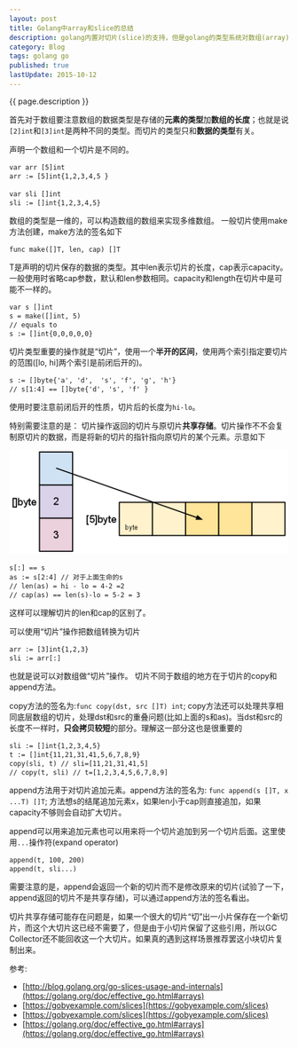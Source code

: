 ```yaml
---
layout: post
title: Golang中array和slice的总结
description: golang内置对切片(slice)的支持，但是golang的类型系统对数组(array)的使用并没有动态/脚本语言那么方便，在使用中经常需要使用切片和数组的一些操作。
category: Blog
tags: golang go
published: true
lastUpdate: 2015-10-12
---
```


{{ page.description }}

首先对于数组要注意数组的数据类型是存储的**元素的类型**加**数组的长度**；也就是说`[2]int`和`[3]int`是两种不同的类型。而切片的类型只和**数据的类型**有关。

声明一个数组和一个切片是不同的。

```golang
var arr [5]int
arr := [5]int{1,2,3,4,5 }

var sli []int
sli := []int{1,2,3,4,5}
```
数组的类型是一维的，可以构造数组的数组来实现多维数组。
一般切片使用make方法创建，make方法的签名如下

```
func make([]T, len, cap) []T
```
T是声明的切片保存的数据的类型。其中len表示切片的长度，cap表示capacity。一般使用时省略cap参数，默认和len参数相同。capacity和length在切片中是可能不一样的。

```
var s []int
s = make([]int, 5)
// equals to 
s := []int{0,0,0,0,0}
```
切片类型重要的操作就是“切片”，使用一个**半开的区间**，使用两个索引指定要切片的范围([lo, hi]两个索引是前闭后开的)。

```
s := []byte{'a', 'd',  's', 'f', 'g', 'h'}
// s[1:4] == []byte{'d', 's', 'f' }
```
使用时要注意前闭后开的性质，切片后的长度为`hi-lo`。

特别需要注意的是： 切片操作返回的切片与原切片**共享存储**。切片操作不不会复制原切片的数据，而是将新的切片的指针指向原切片的某个元素。示意如下

![go-slices-usage-and-internals_slice-2](/images/post/go-slices-usage-and-internals_slice-2.png)

```
s[:] == s
as := s[2:4] // 对于上面生命的s
// len(as) = hi - lo = 4-2 =2
// cap(as) == len(s)-lo = 5-2 = 3
```
这样可以理解切片的len和cap的区别了。


可以使用“切片”操作把数组转换为切片

```
arr := [3]int{1,2,3}
sli := arr[:]
```
也就是说可以对数组做“切片”操作。
切片不同于数组的地方在于切片的copy和append方法。

copy方法的签名为:`func copy(dst, src []T) int`; copy方法还可以处理共享相同底层数组的切片，处理dst和src的重叠问题(比如上面的s和as)。当dst和src的长度不一样时，**只会拷贝较短**的部分。理解这一部分这也是很重要的

```golang
sli := []int{1,2,3,4,5}
t := []int{11,21,31,41,5,6,7,8,9}
copy(sli, t) // sli=[11,21,31,41,5]
// copy(t, sli) // t=[1,2,3,4,5,6,7,8,9]
```
append方法用于对切片追加元素。append方法的签名为: `func append(s []T, x ...T) []T`; 方法想s的结尾追加元素x，如果len小于cap则直接追加，如果capacity不够则会自动扩大切片。

append可以用来追加元素也可以用来将一个切片追加到另一个切片后面。这里使用`...`操作符(expand operator)

```
append(t, 100, 200)
append(t, sli...)
```
需要注意的是，append会返回一个新的切片而不是修改原来的切片(试验了一下，append返回的切片不是共享存储)，可以通过append方法的签名看出。

切片共享存储可能存在问题是，如果一个很大的切片“切”出一小片保存在一个新切片，而这个大切片这已经不需要了，但是由于小切片保留了这些引用，所以GC Collector还不能回收这一个大切片。如果真的遇到这样场景推荐罢这小块切片复制出来。

参考:

- [http://blog.golang.org/go-slices-usage-and-internals](https://golang.org/doc/effective_go.html#arrays)
- [https://gobyexample.com/slices](https://gobyexample.com/slices)
- [https://gobyexample.com/slices](https://gobyexample.com/slices)
- [https://golang.org/doc/effective_go.html#arrays](https://golang.org/doc/effective_go.html#arrays)

